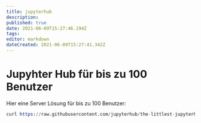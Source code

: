 ```yaml
---
title: jupyterhub
description: 
published: true
date: 2021-06-09T15:27:46.194Z
tags: 
editor: markdown
dateCreated: 2021-06-09T15:27:41.342Z
---
```


# Jupyhter Hub für bis zu 100 Benutzer

Hier eine Server Lösung für bis zu 100 Benutzer:

```s
curl https://raw.githubusercontent.com/jupyterhub/the-littlest-jupyterhub/master/bootstrap/bootstrap.py | sudo -E python3 - --admin <admin-user-name>
```